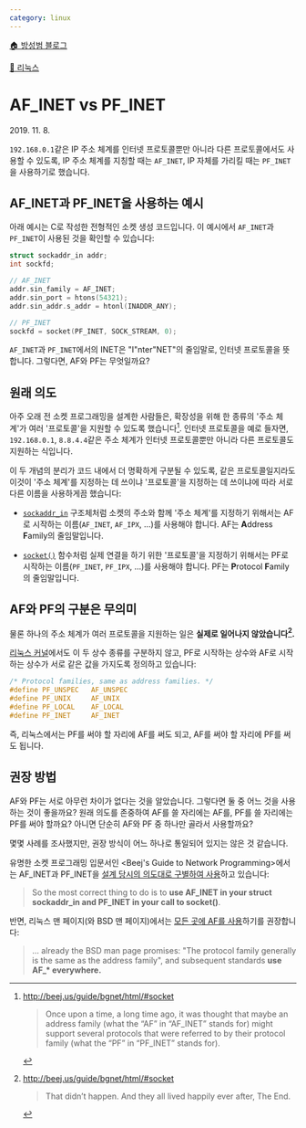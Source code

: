 ```yaml
---
category: linux
---
```


[🏠 방성범 블로그](/README.md)

[🐧 리눅스](/linux.md)

# AF_INET vs PF_INET

<time id="published" datetime="2019-11-08">2019. 11. 8.</time>

`192.168.0.1`같은 IP 주소 체계를 인터넷 프로토콜뿐만 아니라 다른 프로토콜에서도 사용할 수 있도록, IP 주소 체계를 지칭할 때는 `AF_INET`, IP 자체를 가리킬 때는 `PF_INET`을 사용하기로 했습니다.

## AF_INET과 PF_INET을 사용하는 예시

아래 예시는 C로 작성한 전형적인 소켓 생성 코드입니다. 이 예시에서 `AF_INET`과 `PF_INET`이 사용된 것을 확인할 수 있습니다:

```c
struct sockaddr_in addr;
int sockfd;

// AF_INET
addr.sin_family = AF_INET;
addr.sin_port = htons(54321);
addr.sin_addr.s_addr = htonl(INADDR_ANY);

// PF_INET
sockfd = socket(PF_INET, SOCK_STREAM, 0);
```

`AF_INET`과 `PF_INET`에서의 INET은 "I"nter"NET"의 줄임말로, 인터넷 프로토콜을 뜻합니다. 그렇다면, AF와 PF는 무엇일까요?

## 원래 의도

아주 오래 전 소켓 프로그래밍을 설계한 사람들은, 확장성을 위해 한 종류의 '주소 체계'가 여러 '프로토콜'을 지원할 수 있도록 했습니다[^bgnet-1]. 인터넷 프로토콜을 예로 들자면, `192.168.0.1`, `8.8.4.4`같은 주소 체계가 인터넷 프로토콜뿐만 아니라 다른 프로토콜도 지원하는 식입니다.

[^bgnet-1]: <http://beej.us/guide/bgnet/html/#socket>

    > Once upon a time, a long time ago, it was thought that maybe an address family (what the “AF” in “AF_INET” stands for) might support several protocols that were referred to by their protocol family (what the “PF” in “PF_INET” stands for).

이 두 개념의 분리가 코드 내에서 더 명확하게 구분될 수 있도록, 같은 프로토콜일지라도 이것이 '주소 체계'를 지정하는 데 쓰이냐 '프로토콜'을 지정하는 데 쓰이냐에 따라 서로 다른 이름을 사용하게끔 했습니다:

- [`sockaddr_in`](http://man7.org/linux/man-pages/man7/ip.7.html) 구조체처럼 소켓의 주소와 함께 '주소 체계'를 지정하기 위해서는 AF로 시작하는 이름(`AF_INET`, `AF_IPX`, …)를 사용해야 합니다. AF는 **A**ddress **F**amily의 줄임말입니다.

- [`socket()`](http://man7.org/linux/man-pages/man2/socket.2.html) 함수처럼 실제 연결을 하기 위한 '프로토콜'을 지정하기 위해서는 PF로 시작하는 이름(`PF_INET`, `PF_IPX`, …)를 사용해야 합니다. PF는 **P**rotocol **F**amily의 줄임말입니다.

## AF와 PF의 구분은 무의미

물론 하나의 주소 체계가 여러 프로토콜을 지원하는 일은 **실제로 일어나지 않았습니다[^bgnet-2].**

[^bgnet-2]: <http://beej.us/guide/bgnet/html/#socket>

    > That didn’t happen. And they all lived happily ever after, The End.

[리눅스 커널](https://github.com/torvalds/linux/blob/26bc672134241a080a83b2ab9aa8abede8d30e1c/include/linux/socket.h#L215-L219)에서도 이 두 상수 종류를 구분하지 않고, PF로 시작하는 상수와 AF로 시작하는 상수가 서로 같은 값을 가지도록 정의하고 있습니다:

```c
/* Protocol families, same as address families. */
#define PF_UNSPEC	AF_UNSPEC
#define PF_UNIX		AF_UNIX
#define PF_LOCAL	AF_LOCAL
#define PF_INET		AF_INET
```

즉, 리눅스에서는 PF를 써야 할 자리에 AF를 써도 되고, AF를 써야 할 자리에 PF를 써도 됩니다.

## 권장 방법

AF와 PF는 서로 아무런 차이가 없다는 것을 알았습니다. 그렇다면 둘 중 어느 것을 사용하는 것이 좋을까요? 원래 의도를 존중하여 AF를 쓸 자리에는 AF를, PF를 쓸 자리에는 PF를 써야 할까요? 아니면 단순히 AF와 PF 중 하나만 골라서 사용할까요?

몇몇 사례를 조사했지만, 권장 방식이 어느 하나로 통일되어 있지는 않은 것 같습니다.

유명한 소켓 프로그래밍 입문서인 <Beej's Guide to Network Programming>에서는 AF_INET과 PF_INET을 [설계 당시의 의도대로 구별하여 사용](http://beej.us/guide/bgnet/html/#socket)하고 있습니다:

> So the most correct thing to do is to **use AF_INET in your struct sockaddr_in and PF_INET in your call to socket()**.

반면, 리눅스 맨 페이지(와 BSD 맨 페이지)에서는 [모든 곳에 AF를 사용](http://man7.org/linux/man-pages/man2/socket.2.html#NOTES)하기를 권장합니다:

> ... already the BSD man page promises: "The protocol family generally is the same as the address family", and subsequent standards **use AF\_\* everywhere.**

